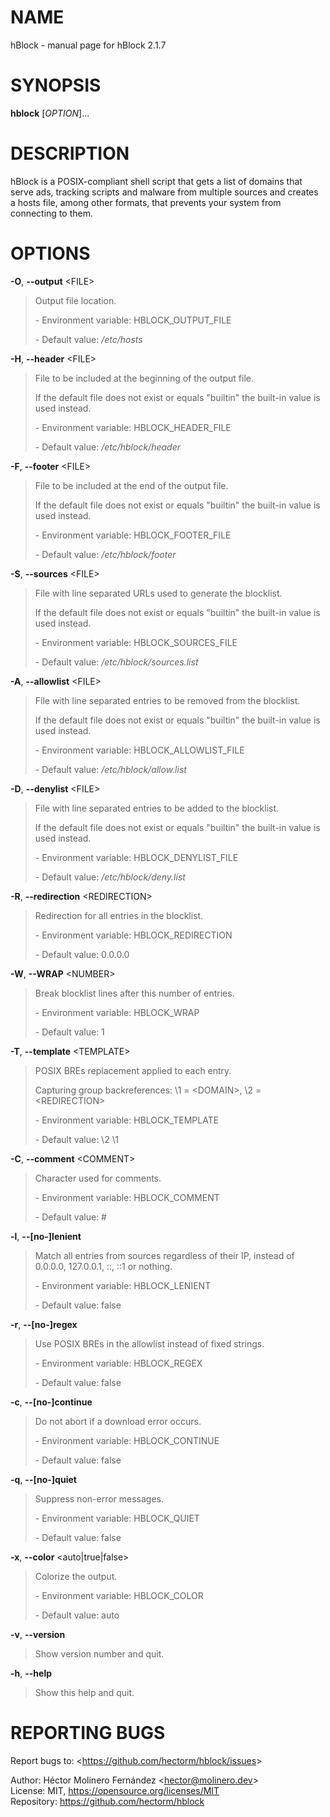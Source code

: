 NAME
====

hBlock - manual page for hBlock 2.1.7

SYNOPSIS
========

**hblock** \[*OPTION*\]...

DESCRIPTION
===========

hBlock is a POSIX-compliant shell script that gets a list of domains
that serve ads, tracking scripts and malware from multiple sources and
creates a hosts file, among other formats, that prevents your system
from connecting to them.

OPTIONS
=======

**-O**, **--output** &lt;FILE&gt;

> Output file location.
>
> \- Environment variable: HBLOCK\_OUTPUT\_FILE
>
> \- Default value: */etc/hosts*

**-H**, **--header** &lt;FILE&gt;

> File to be included at the beginning of the output file.
>
> If the default file does not exist or equals "builtin" the built-in
> value is used instead.
>
> \- Environment variable: HBLOCK\_HEADER\_FILE
>
> \- Default value: */etc/hblock/header*

**-F**, **--footer** &lt;FILE&gt;

> File to be included at the end of the output file.
>
> If the default file does not exist or equals "builtin" the built-in
> value is used instead.
>
> \- Environment variable: HBLOCK\_FOOTER\_FILE
>
> \- Default value: */etc/hblock/footer*

**-S**, **--sources** &lt;FILE&gt;

> File with line separated URLs used to generate the blocklist.
>
> If the default file does not exist or equals "builtin" the built-in
> value is used instead.
>
> \- Environment variable: HBLOCK\_SOURCES\_FILE
>
> \- Default value: */etc/hblock/sources.list*

**-A**, **--allowlist** &lt;FILE&gt;

> File with line separated entries to be removed from the blocklist.
>
> If the default file does not exist or equals "builtin" the built-in
> value is used instead.
>
> \- Environment variable: HBLOCK\_ALLOWLIST\_FILE
>
> \- Default value: */etc/hblock/allow.list*

**-D**, **--denylist** &lt;FILE&gt;

> File with line separated entries to be added to the blocklist.
>
> If the default file does not exist or equals "builtin" the built-in
> value is used instead.
>
> \- Environment variable: HBLOCK\_DENYLIST\_FILE
>
> \- Default value: */etc/hblock/deny.list*

**-R**, **--redirection** &lt;REDIRECTION&gt;

> Redirection for all entries in the blocklist.
>
> \- Environment variable: HBLOCK\_REDIRECTION
>
> \- Default value: 0.0.0.0

**-W**, **--WRAP** &lt;NUMBER&gt;

> Break blocklist lines after this number of entries.
>
> \- Environment variable: HBLOCK\_WRAP
>
> \- Default value: 1

**-T**, **--template** &lt;TEMPLATE&gt;

> POSIX BREs replacement applied to each entry.
>
> Capturing group backreferences: \\1 = &lt;DOMAIN&gt;, \\2 =
> &lt;REDIRECTION&gt;
>
> \- Environment variable: HBLOCK\_TEMPLATE
>
> \- Default value: \\2 \\1

**-C**, **--comment** &lt;COMMENT&gt;

> Character used for comments.
>
> \- Environment variable: HBLOCK\_COMMENT
>
> \- Default value: \#

**-l**, **--\[no-\]lenient**

> Match all entries from sources regardless of their IP, instead of
> 0.0.0.0, 127.0.0.1, ::, ::1 or nothing.
>
> \- Environment variable: HBLOCK\_LENIENT
>
> \- Default value: false

**-r**, **--\[no-\]regex**

> Use POSIX BREs in the allowlist instead of fixed strings.
>
> \- Environment variable: HBLOCK\_REGEX
>
> \- Default value: false

**-c**, **--\[no-\]continue**

> Do not abort if a download error occurs.
>
> \- Environment variable: HBLOCK\_CONTINUE
>
> \- Default value: false

**-q**, **--\[no-\]quiet**

> Suppress non-error messages.
>
> \- Environment variable: HBLOCK\_QUIET
>
> \- Default value: false

**-x**, **--color** &lt;auto\|true\|false&gt;

> Colorize the output.
>
> \- Environment variable: HBLOCK\_COLOR
>
> \- Default value: auto

**-v**, **--version**

> Show version number and quit.

**-h**, **--help**

> Show this help and quit.

REPORTING BUGS
==============

Report bugs to: &lt;https://github.com/hectorm/hblock/issues&gt;

  
Author: Héctor Molinero Fernández &lt;hector@molinero.dev&gt;  
License: MIT, https://opensource.org/licenses/MIT  
Repository: https://github.com/hectorm/hblock
